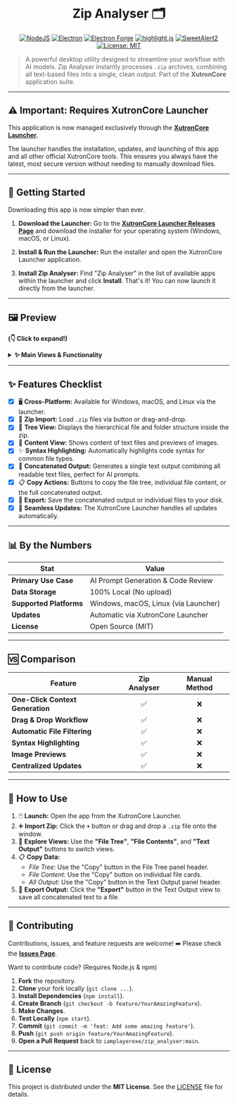 <div align="center">

# Zip Analyser 🗂️

</div>

<p align="center">
  <!-- Tech Stack Badges -->
  <a href="https://nodejs.org/"><img src="https://img.shields.io/badge/Node.js-Installed-43853D?style=for-the-badge&logo=node.js&logoColor=white" alt="NodeJS"></a>
  <a href="https://www.electronjs.org/"><img src="https://img.shields.io/badge/Electron-26.6.10-%2347848F.svg?style=for-the-badge&logo=electron&logoColor=white" alt="Electron"></a>
  <a href="https://www.electronforge.io/"><img src="https://img.shields.io/badge/Electron%20Forge-7.8.0-%239B59B6.svg?style=for-the-badge&logo=electron&logoColor=white" alt="Electron Forge"></a>
  <a href="https://highlightjs.org/"><img src="https://img.shields.io/badge/highlight.js-11.11.1-yellow?style=for-the-badge&logo=highlight.js&logoColor=black" alt="highlight.js"></a>
  <a href="https://sweetalert2.github.io/"><img src="https://img.shields.io/badge/SweetAlert2-11.4.8-orange?style=for-the-badge" alt="SweetAlert2"></a>
  <!-- License Badge -->
  <a href="https://opensource.org/licenses/MIT"><img src="https://img.shields.io/badge/License-MIT-yellow.svg?style=for-the-badge" alt="License: MIT"></a>
</p>

> A powerful desktop utility designed to streamline your workflow with AI models. Zip Analyser instantly processes `.zip` archives, combining all text-based files into a single, clean output. Part of the **XutronCore** application suite.

---

## ⚠️ Important: Requires XutronCore Launcher

This application is now managed exclusively through the **[XutronCore Launcher](https://github.com/iamplayerexe/xutroncore/releases/latest)**.

The launcher handles the installation, updates, and launching of this app and all other official XutronCore tools. This ensures you always have the latest, most secure version without needing to manually download files.

---

## 🚀 Getting Started

Downloading this app is now simpler than ever.

1.  **Download the Launcher:** Go to the **[XutronCore Launcher Releases Page](https://github.com/iamplayerexe/xutroncore/releases/latest)** and download the installer for your operating system (Windows, macOS, or Linux).

2.  **Install & Run the Launcher:** Run the installer and open the XutronCore Launcher application.

3.  **Install Zip Analyser:** Find "Zip Analyser" in the list of available apps within the launcher and click **Install**. That's it! You can now launch it directly from the launcher.

---

## 🖼️ Preview

**(👇 Click to expand!)**

<details>
  <summary><strong>✨ Main Views & Functionality</strong></summary>
  <br/>
  <p align="center">
    <em><!-- TODO: Add screenshot/GIF of the file tree view -->
    File tree structure displayed after loading a zip.</em>
     <br/><br/>
    <em><!-- TODO: Add screenshot/GIF of the file content view with syntax highlighting -->
    File content view showing text files with syntax highlighting.</em>
    <br/><br/>
     <em><!-- TODO: Add screenshot/GIF of the concatenated output view -->
    Concatenated output view combining all text files.</em>
  </p>
</details>

---

## ✨ Features Checklist

-   [x] 🖥️ **Cross-Platform:** Available for Windows, macOS, and Linux via the launcher.
-   [x] 📂 **Zip Import:** Load `.zip` files via button or drag-and-drop.
-   [x] 🌲 **Tree View:** Displays the hierarchical file and folder structure inside the zip.
-   [x] 📄 **Content View:** Shows content of text files and previews of images.
-   [x] ✨ **Syntax Highlighting:** Automatically highlights code syntax for common file types.
-   [x] 📝 **Concatenated Output:** Generates a single text output combining all readable text files, perfect for AI prompts.
-   [x] 📋 **Copy Actions:** Buttons to copy the file tree, individual file content, or the full concatenated output.
-   [x] 💾 **Export:** Save the concatenated output or individual files to your disk.
-   [x] 🔄 **Seamless Updates:** The XutronCore Launcher handles all updates automatically.

---

## 📊 By the Numbers

| Stat                  | Value                                         |
| --------------------- | --------------------------------------------- |
| **Primary Use Case**  | AI Prompt Generation & Code Review            |
| **Data Storage**      | 100% Local (No upload)                        |
| **Supported Platforms** | Windows, macOS, Linux (via Launcher)          |
| **Updates**           | Automatic via XutronCore Launcher             |
| **License**           | Open Source (MIT)                             |

---

## 🆚 Comparison

| Feature                         | Zip Analyser | Manual Method |
| ------------------------------- | :----------: | :-----------: |
| **One-Click Context Generation**|      ✅      |       ❌      |
| **Drag & Drop Workflow**        |      ✅      |       ❌      |
| **Automatic File Filtering**    |      ✅      |       ❌      |
| **Syntax Highlighting**         |      ✅      |       ❌      |
| **Image Previews**              |      ✅      |       ❌      |
| **Centralized Updates**         |      ✅      |       ❌      |

---

## 📖 How to Use

1.  🖱️ **Launch:** Open the app from the XutronCore Launcher.
2.  ➕ **Import Zip:** Click the **`+`** button or drag and drop a `.zip` file onto the window.
3.  🔎 **Explore Views:** Use the **"File Tree"**, **"File Contents"**, and **"Text Output"** buttons to switch views.
4.  📋 **Copy Data:**
    *   *File Tree:* Use the "Copy" button in the File Tree panel header.
    *   *File Content:* Use the "Copy" button on individual file cards.
    *   *All Output:* Use the "Copy" button in the Text Output panel header.
5.  💾 **Export Output:** Click the **"Export"** button in the Text Output view to save all concatenated text to a file.

---

## 🤝 Contributing

Contributions, issues, and feature requests are welcome!
➡️ Please check the [**Issues Page**](https://github.com/iamplayerexe/zip_analyser/issues).

Want to contribute code? (Requires Node.js & npm)

1.  **Fork** the repository.
2.  **Clone** your fork locally (`git clone ...`).
3.  **Install Dependencies** (`npm install`).
4.  **Create Branch** (`git checkout -b feature/YourAmazingFeature`).
5.  **Make Changes**.
6.  **Test Locally** (`npm start`).
7.  **Commit** (`git commit -m 'feat: Add some amazing feature'`).
8.  **Push** (`git push origin feature/YourAmazingFeature`).
9.  **Open a Pull Request** back to `iamplayerexe/zip_analyser:main`.

---

## 📜 License

This project is distributed under the **MIT License**. See the [LICENSE](LICENSE) file for details.